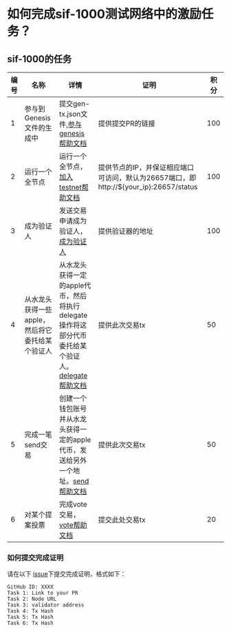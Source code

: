 # 如何完成sif-1000测试网络中的激励任务？

## sif-1000的任务

| **编号** | **名称**                                           | **详情**                                                     | **证明**                                                     | **积分** |
| -------- | -------------------------------------------------- | ------------------------------------------------------------ | ------------------------------------------------------------ | -------- |
| 1        | 参与到Genesis文件的生成中                         | 提交gen-tx.json文件,[参与genesis帮助文档](https://github.com/hashgard/testnets/blob/master/docs_CN/%E5%8F%82%E4%B8%8Egenesis.md)| 提供提交PR的链接                                             | 100      |
| 2        | 运行一个全节点                               | 运行一个全节点，[加入testnet帮助文档](https://github.com/hashgard/testnets/tree/master/docs_CN) | 提供节点的IP，并保证相应端口可访问，默认为26657端口，即 http://${your_ip}:26657/status                          | 100      |
|3|成为验证人|发送交易申请成为验证人，[成为验证人](https://github.com/hashgard/hashgard/blob/master/docs/zh/stake/create-validator.md)|提供验证器的地址|100|
| 4        | 从水龙头获得一些apple，然后将它委托给某个验证人     | 从水龙头获得一定的apple代币，然后将执行delegate操作将这部分代币委托给某个验证人。[delegate帮助文档](https://github.com/hashgard/hashgard/tree/master/docs/zh/stake) | 提供此次交易tx | 50       |
| 5    | 完成一笔send交易 | 创建一个钱包账号并从水龙头获得一定的apple代币，发送给另外一个地址。[send帮助文档](https://github.com/hashgard/hashgard/tree/master/docs/zh/bank)                                | 提供此次交易tx | 50     |
| 6        | 对某个提案投票                                     | 完成vote交易，[vote帮助文档](https://github.com/hashgard/hashgard/tree/master/docs/zh/gov)                                                 | 提交此处交易tx | 20       |



### 如何提交完成证明

请在以下 [issue](https://github.com/hashgard/testnets/issues/1)下提交完成证明，格式如下：

```
GitHub ID: XXXX
Task 1: Link to your PR
Task 2: Node URL
Task 3: validator address
Task 4: Tx Hash
Task 5: Tx Hash
Task 6: Tx Hash
```
